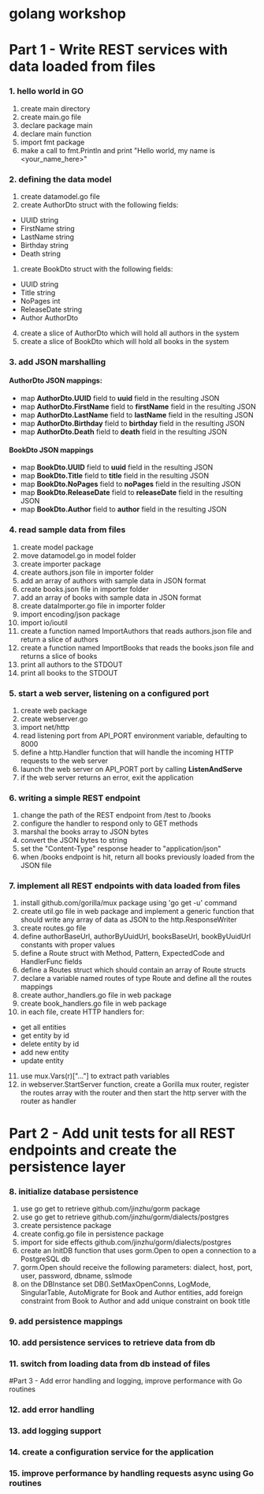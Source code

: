 # golang workshop

# Part 1 - Write REST services with data loaded from files
### 1. hello world in GO
1. create main directory
1. create main.go file
1. declare package main
1. declare main function
1. import fmt package
1. make a call to fmt.Println and print "Hello world, my name is <your_name_here>"
### 2. defining the data model
1. create datamodel.go file
1. create AuthorDto struct with the following fields:
 - UUID string
 - FirstName string
 - LastName string
 - Birthday string
 - Death string
1. create BookDto struct with the following fields:
- UUID string
- Title string
- NoPages int
- ReleaseDate string
- Author AuthorDto
4. create a slice of AuthorDto which will hold all authors in the system
5. create a slice of BookDto which will hold all books in the system
### 3. add JSON marshalling
#### AuthorDto JSON mappings:
* map **AuthorDto.UUID** field to **uuid** field in the resulting JSON
* map **AuthorDto.FirstName** field to **firstName** field in the resulting JSON
* map **AuthorDto.LastName** field to **lastName** field in the resulting JSON
* map **AuthorDto.Birthday** field to **birthday** field in the resulting JSON
* map **AuthorDto.Death** field to **death** field in the resulting JSON
#### BookDto JSON mappings
* map **BookDto.UUID** field to **uuid** field in the resulting JSON
* map **BookDto.Title** field to **title** field in the resulting JSON
* map **BookDto.NoPages** field to **noPages** field in the resulting JSON
* map **BookDto.ReleaseDate** field to **releaseDate** field in the resulting JSON
* map **BookDto.Author** field to **author** field in the resulting JSON
### 4. read sample data from files
1. create model package
1. move datamodel.go in model folder
1. create importer package
1. create authors.json file in importer folder
1. add an array of authors with sample data in JSON format
1. create books.json file in importer folder
1. add an array of books with sample data in JSON format
1. create dataImporter.go file in importer folder
1. import encoding/json package
1. import io/ioutil
1. create a function named ImportAuthors that reads authors.json file and return a slice of authors
1. create a function named ImportBooks that reads the books.json file and returns a slice of books
1. print all authors to the STDOUT
1. print all books to the STDOUT
### 5. start a web server, listening on a configured port
1. create web package
1. create webserver.go
1. import net/http
1. read listening port from API_PORT environment variable, defaulting to 8000
1. define a http.Handler function that will handle the incoming HTTP requests to the web server
1. launch the web server on API_PORT port by calling **ListenAndServe**
1. if the web server returns an error, exit the application
### 6. writing a simple REST endpoint
1. change the path of the REST endpoint from /test to /books
1. configure the handler to respond only to GET methods
1. marshal the books array to JSON bytes
1. convert the JSON bytes to string
1. set the "Content-Type" response header to "application/json"
1. when /books endpoint is hit, return all books previously loaded from the JSON file
### 7. implement all REST endpoints with data loaded from files
1. install github.com/gorilla/mux package using 'go get -u' command
1. create util.go file in web package and implement a generic function that should write any array of data as JSON to the http.ResponseWriter
1. create routes.go file
1. define authorBaseUrl, authorByUuidUrl, booksBaseUrl, bookByUuidUrl constants with proper values
1. define a Route struct with Method, Pattern, ExpectedCode and HandlerFunc fields
1. define a Routes struct which should contain an array of Route structs
1. declare a variable named routes of type Route and define all the routes mappings
1. create author_handlers.go file in web package
1. create book_handlers.go file in web package
1. in each file, create HTTP handlers for:
 * get all entities
 * get entity by id
 * delete entity by id
 * add new entity
 * update entity
11. use mux.Vars(r)["..."] to extract path variables
12. in webserver.StartServer function, create a Gorilla mux router, register the routes array with the router and then start the http server with the router as handler
# Part 2 - Add unit tests for all REST endpoints and create the persistence layer
### 8. initialize database persistence
1. use go get to retrieve github.com/jinzhu/gorm package
1. use go get to retrieve github.com/jinzhu/gorm/dialects/postgres
1. create persistence package
1. create config.go file in persistence package
1. import for side effects github.com/jinzhu/gorm/dialects/postgres
1. create an InitDB function that uses gorm.Open to open a connection to a PostgreSQL db
1. gorm.Open should receive the following parameters: dialect, host, port, user, password, dbname, sslmode
1. on the DBInstance set DB().SetMaxOpenConns, LogMode, SingularTable, AutoMigrate for Book and Author entities, add foreign constraint from Book to Author and add unique constraint on book title
### 9. add persistence mappings
### 10. add persistence services to retrieve data from db
### 11. switch from loading data from db instead of files

#Part 3 - Add error handling and logging, improve performance with Go routines
### 12. add error handling
### 13. add logging support
### 14. create a configuration service for the application
### 15. improve performance by handling requests async using Go routines
